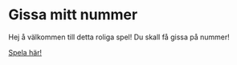Gissa mitt nummer
===================

Hej å välkommen till detta roliga spel!
Du skall få gissa på nummer!

[Spela här!](guess/init)
